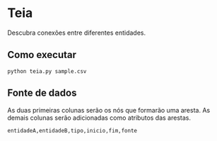 # Teia

Descubra conexões entre diferentes entidades.

## Como executar

```
python teia.py sample.csv
```

## Fonte de dados

As duas primeiras colunas serão os nós que formarão uma aresta.
As demais colunas serão adicionadas como atributos das arestas.

```
entidadeA,entidadeB,tipo,inicio,fim,fonte
```
